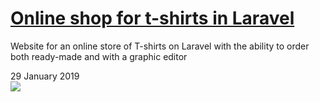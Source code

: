 <div class="card-body">
                              <h1 class="card-title">
                                  <a class="text-fiord-blue" target="_blank" href="/images/works/mnogo.JPG">Online shop for t-shirts in Laravel</a>
                              </h5>
                              <p class="card-text d-inline-block mb-3">Website for an online store of T-shirts on Laravel with the ability to order both ready-made and with a graphic editor</p>
                              <span class="text-muted">29 January 2019</span>
                          </div>
                          <img src="https://leonardooleg.github.io/images/works/mnogo.JPG">
